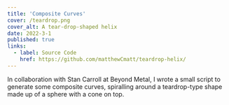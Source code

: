 ```yaml
---
title: 'Composite Curves'
cover: /teardrop.png
cover_alt: A tear-drop-shaped helix
date: 2022-3-1
published: true
links:
  - label: Source Code
    href: https://github.com/matthewCmatt/teardrop-helix/
---
```


In collaboration with Stan Carroll at Beyond Metal, I wrote a small script to generate some
composite curves, spiralling around a teardrop-type shape made up of a sphere with a cone on
top.
